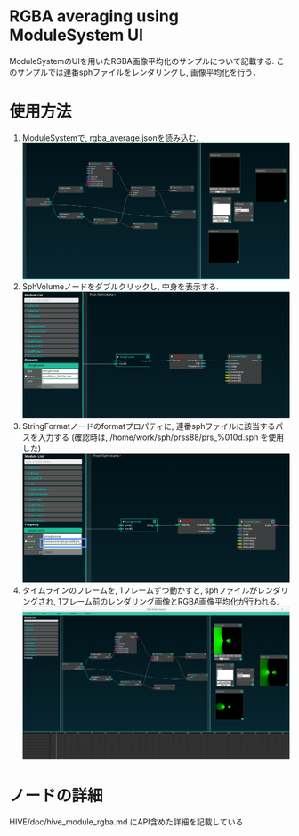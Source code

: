 # RGBA averaging using ModuleSystem UI 

ModuleSystemのUIを用いたRGBA画像平均化のサンプルについて記載する. 
このサンプルでは連番sphファイルをレンダリングし, 画像平均化を行う.

# 使用方法
1. ModuleSystemで, rgba_average.jsonを読み込む.
![Nodes](img/AllNode.png)
2. SphVolumeノードをダブルクリックし, 中身を表示する.
![SphVolume](img/formatstr.png)
3. StringFormatノードのformatプロパティに, 連番sphファイルに該当するパスを入力する
(確認時は,  /home/work/sph/prss88/prs_%010d.sph を使用した)
![SphVolume2](img/formatstr2.png)
4. タイムラインのフレームを, 1フレームずつ動かすと, sphファイルがレンダリングされ,
1フレーム前のレンダリング画像とRGBA画像平均化が行われる. 
![Final](img/final.png)

# ノードの詳細

HIVE/doc/hive_module_rgba.md にAPI含めた詳細を記載している